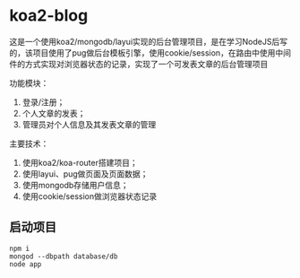 # koa2-blog

这是一个使用koa2/mongodb/layui实现的后台管理项目，是在学习NodeJS后写的，该项目使用了pug做后台模板引擎，使用cookie/session，在路由中使用中间件的方式实现对浏览器状态的记录，实现了一个可发表文章的后台管理项目

功能模块：
  1. 登录/注册；
  2. 个人文章的发表；
  3. 管理员对个人信息及其发表文章的管理

主要技术：
  1. 使用koa2/koa-router搭建项目；
  2. 使用layui、pug做页面及页面数据；
  3. 使用mongodb存储用户信息；
  4. 使用cookie/session做浏览器状态记录

## 启动项目

```shell
npm i
mongod --dbpath database/db
node app
```
